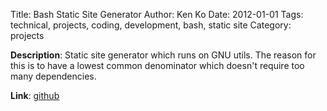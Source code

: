 Title: Bash Static Site Generator
Author: Ken Ko
Date: 2012-01-01
Tags: technical, projects, coding, development, bash, static site
Category: projects

**Description**: Static site generator which runs on GNU utils. The
reason for this is to have a lowest common denominator which doesn't
require too many dependencies.

**Link**: [github](https://github.com/ko/relurori_yaksok)

